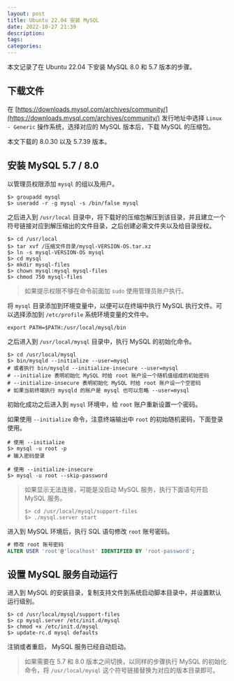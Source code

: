 ```yaml
---
layout: post
title: Ubuntu 22.04 安装 MySQL
date: 2022-10-27 21:39
description: 
tags: 
categories: 
---
```


本文记录了在 Ubuntu 22.04 下安装 MySQL 8.0 和 5.7 版本的步骤。

## 下载文件

在 [https://downloads.mysql.com/archives/community/](https://downloads.mysql.com/archives/community/) 发行地址中选择 `Linux - Generic` 操作系统，选择对应的 MySQL 版本后，下载 MySQL 的压缩包。

本文下载的 8.0.30 以及 5.7.39 版本。

## 安装 MySQL 5.7 / 8.0

以管理员权限添加 `mysql` 的组以及用户。

```shell
$> groupadd mysql
$> useradd -r -g mysql -s /bin/false mysql
```

之后进入到 `/usr/local` 目录中，将下载好的压缩包解压到该目录，并且建立一个符号链接对应到解压缩出的文件目录，之后创建必需文件夹以及给目录授权。

```shell
$> cd /usr/local
$> tar xvf /压缩文件目录/mysql-VERSION-OS.tar.xz
$> ln -s mysql-VERSION-OS mysql
$> cd mysql
$> mkdir mysql-files
$> chown mysql:mysql mysql-files
$> chmod 750 mysql-files
```

> 如果提示权限不够在命令前面加 `sudo` 使用管理员账户执行。

将 `mysql` 目录添加到环境变量中，以便可以在终端中执行 MySQL 执行文件。可以选择添加到 `/etc/profile` 系统环境变量的文件中。

```shell
export PATH=$PATH:/usr/local/mysql/bin
```

之后进入到 `/usr/local/mysql` 目录中，执行 MySQL 的初始化命令。

```shell
$> cd /usr/local/mysql
$> bin/mysqld --initialize --user=mysql
# 或者执行 bin/mysqld --initialize-insecure --user=mysql
# --initialize 表明初始化 MySQL 时给 root 账户设一个随机值组成的初始密码
# --initialize-insecure 表明初始化 MySQL 时给 root 账户设一个空密码
# 如果当前终端执行 mysqld 的账户是 mysql 也可以忽略 --user=mysql
```

初始化成功之后进入到 `mysql` 环境中，给 `root` 账户重新设置一个密码。

如果使用 `--initialize` 命令，注意终端输出中 `root` 的初始随机密码，下面登录使用。

```shell
# 使用 --initialize
$> mysql -u root -p
# 输入密码登录

# 使用 --initialize-insecure
$> mysql -u root --skip-password
```

> 如果显示无法连接，可能是没启动 MySQL 服务，执行下面语句开启 MySQL 服务。
>
> ```shell
> $> cd /usr/local/mysql/support-files
> $> ./mysql.server start
> ```

进入到 MySQL 环境后，执行 SQL 语句修改 `root` 账号密码。

```sql
# 修改 root 账号密码
ALTER USER 'root'@'localhost' IDENTIFIED BY 'root-password';
```

## 设置 MySQL 服务自动运行

进入到 MySQL 的安装目录，复制支持文件到系统启动脚本目录中，并设置默认运行级别。

```shell
$> cd /usr/local/mysql/support-files
$> cp mysql.server /etc/init.d/mysql
$> chmod +x /etc/init.d/mysql
$> update-rc.d mysql defaults
```

注销或者重启， MySQL 服务已经自动启动。

> 如果需要在 5.7 和 8.0 版本之间切换，以同样的步骤执行 MySQL 的初始化命令，将 `/usr/local/mysql` 这个符号链接替换为对应的版本目录即可。
